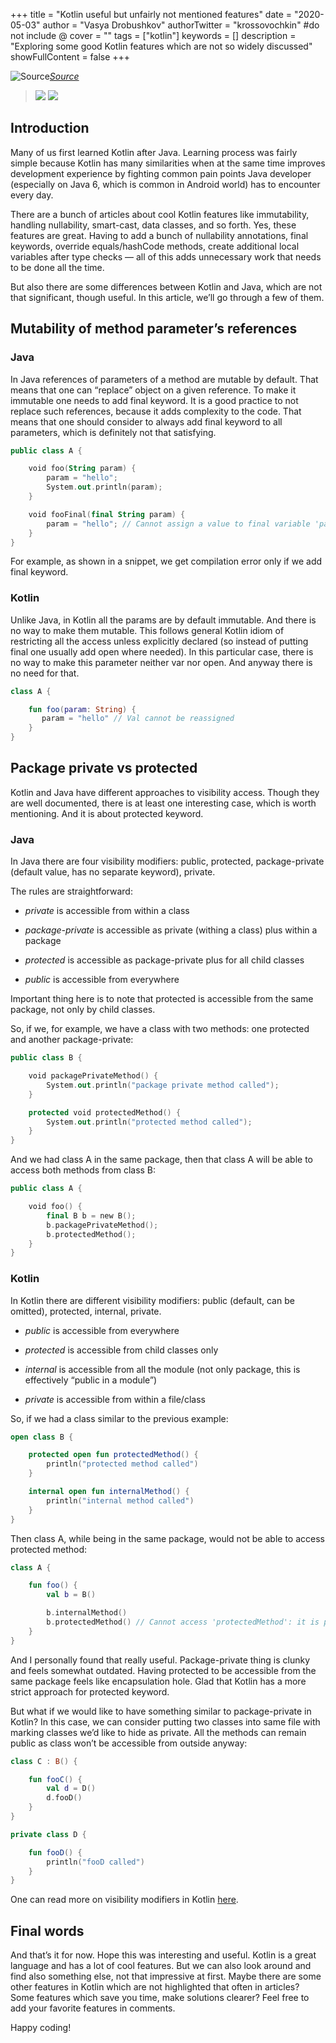 +++
title = "Kotlin useful but unfairly not mentioned features"
date = "2020-05-03"
author = "Vasya Drobushkov"
authorTwitter = "krossovochkin" #do not include @
cover = ""
tags = ["kotlin"]
keywords = []
description = "Exploring some good Kotlin features which are not so widely discussed"
showFullContent = false
+++

![[Source](https://unsplash.com/photos/5EoKAdyStik)](https://images.unsplash.com/photo-1519963759188-0e9264cd7992?ixlib=rb-1.2.1&auto=format&fit=crop&w=1357&q=80)*[Source](https://unsplash.com/photos/5EoKAdyStik)*

> [![](https://img.shields.io/badge/original-proandroiddev-green)](https://proandroiddev.com/kotlin-useful-but-unfairly-not-mentioned-features-25ec41ea0a87)
[![](https://img.shields.io/badge/proandroiddevdigest-21-green)](https://proandroiddev.com/proandroiddev-digest-21-60de024d6337)

## Introduction

Many of us first learned Kotlin after Java. Learning process was fairly simple because Kotlin has many similarities when at the same time improves development experience by fighting common pain points Java developer (especially on Java 6, which is common in Android world) has to encounter every day.

There are a bunch of articles about cool Kotlin features like immutability, handling nullability, smart-cast, data classes, and so forth. Yes, these features are great. Having to add a bunch of nullability annotations, final keywords, override equals/hashCode methods, create additional local variables after type checks — all of this adds unnecessary work that needs to be done all the time.

But also there are some differences between Kotlin and Java, which are not that significant, though useful. In this article, we’ll go through a few of them.

## Mutability of method parameter’s references

### Java

In Java references of parameters of a method are mutable by default.
That means that one can “replace” object on a given reference. To make it immutable one needs to add final keyword. It is a good practice to not replace such references, because it adds complexity to the code. That means that one should consider to always add final keyword to all parameters, which is definitely not that satisfying.

```kotlin
public class A {

    void foo(String param) {
        param = "hello";
        System.out.println(param);
    }

    void fooFinal(final String param) {
        param = "hello"; // Cannot assign a value to final variable 'param'
    }
}
```

For example, as shown in a snippet, we get compilation error only if we add final keyword.

### Kotlin

Unlike Java, in Kotlin all the params are by default immutable. And there is no way to make them mutable. This follows general Kotlin idiom of restricting all the access unless explicitly declared (so instead of putting final one usually add open where needed). In this particular case, there is no way to make this parameter neither var nor open. And anyway there is no need for that.

```kotlin
class A {

    fun foo(param: String) {
       param = "hello" // Val cannot be reassigned
    }
}
```

## Package private vs protected

Kotlin and Java have different approaches to visibility access. Though they are well documented, there is at least one interesting case, which is worth mentioning. And it is about protected keyword.

### Java

In Java there are four visibility modifiers: public, protected, package-private (default value, has no separate keyword), private.

The rules are straightforward:

* *private* is accessible from within a class

* *package-private* is accessible as private (withing a class) plus within a package

* *protected* is accessible as package-private plus for all child classes

* *public* is accessible from everywhere

Important thing here is to note that protected is accessible from the same package, not only by child classes.

So, if we, for example, we have a class with two methods: one protected and another package-private:

```kotlin
public class B {

    void packagePrivateMethod() {
        System.out.println("package private method called");
    }

    protected void protectedMethod() {
        System.out.println("protected method called");
    }
}
```

And we had class A in the same package, then that class A will be able to access both methods from class B:

```kotlin
public class A {

    void foo() {
        final B b = new B();
        b.packagePrivateMethod();
        b.protectedMethod();
    }
}
```

### Kotlin

In Kotlin there are different visibility modifiers: public (default, can be omitted), protected, internal, private.

* *public* is accessible from everywhere

* *protected* is accessible from child classes only

* *internal* is accessible from all the module (not only package, this is effectively “public in a module”)

* *private* is accessible from within a file/class

So, if we had a class similar to the previous example:

```kotlin
open class B {

    protected open fun protectedMethod() {
        println("protected method called")
    }

    internal open fun internalMethod() {
        println("internal method called")
    }
}
```

Then class A, while being in the same package, would not be able to access protected method:

```kotlin
class A {

    fun foo() {
        val b = B()

        b.internalMethod()
        b.protectedMethod() // Cannot access 'protectedMethod': it is protected in 'B'
    }
}
```

And I personally found that really useful. Package-private thing is clunky and feels somewhat outdated. Having protected to be accessible from the same package feels like encapsulation hole. Glad that Kotlin has a more strict approach for protected keyword.

But what if we would like to have something similar to package-private in Kotlin? In this case, we can consider putting two classes into same file with marking classes we’d like to hide as private. All the methods can remain public as class won’t be accessible from outside anyway:

```kotlin
class C : B() {

    fun fooC() {
        val d = D()
        d.fooD()
    }
}

private class D {

    fun fooD() {
        println("fooD called")
    }
}
```

One can read more on visibility modifiers in Kotlin [here](https://kotlinlang.org/docs/reference/visibility-modifiers.html).

## Final words

And that’s it for now. Hope this was interesting and useful. Kotlin is a great language and has a lot of cool features. But we can also look around and find also something else, not that impressive at first. Maybe there are some other features in Kotlin which are not highlighted that often in articles? Some features which save you time, make solutions clearer? Feel free to add your favorite features in comments.

Happy coding!